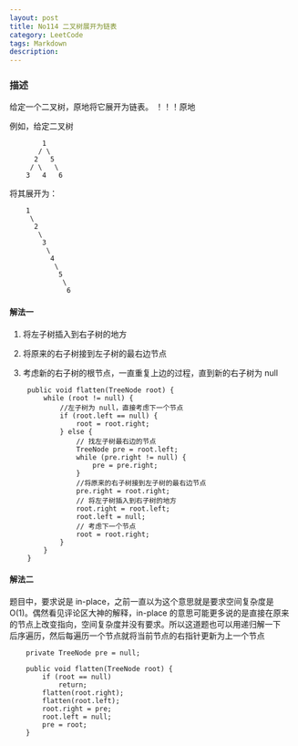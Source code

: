 ```yaml
---
layout: post
title: No114 二叉树展开为链表
category: LeetCode
tags: Markdown
description:
---
```

### 描述
给定一个二叉树，原地将它展开为链表。 ！！！原地

例如，给定二叉树

            1
           / \
          2   5
         / \   \
        3   4   6
将其展开为：

        1
         \
          2
           \
            3
             \
              4
               \
                5
                 \
                  6

#### 解法一
1. 将左子树插入到右子树的地方
2. 将原来的右子树接到左子树的最右边节点
3. 考虑新的右子树的根节点，一直重复上边的过程，直到新的右子树为 null

        public void flatten(TreeNode root) {
            while (root != null) {
                //左子树为 null，直接考虑下一个节点
                if (root.left == null) {
                    root = root.right;
                } else {
                    // 找左子树最右边的节点
                    TreeNode pre = root.left;
                    while (pre.right != null) {
                        pre = pre.right;
                    }
                    //将原来的右子树接到左子树的最右边节点
                    pre.right = root.right;
                    // 将左子树插入到右子树的地方
                    root.right = root.left;
                    root.left = null;
                    // 考虑下一个节点
                    root = root.right;
                }
            }
        }

#### 解法二
题目中，要求说是 in-place，之前一直以为这个意思就是要求空间复杂度是 O(1)。偶然看见评论区大神的解释，in-place 的意思可能更多说的是直接在原来的节点上改变指向，空间复杂度并没有要求。所以这道题也可以用递归解一下    
后序遍历，然后每遍历一个节点就将当前节点的右指针更新为上一个节点

        private TreeNode pre = null;

        public void flatten(TreeNode root) {
            if (root == null)
                return;
            flatten(root.right);
            flatten(root.left);
            root.right = pre;
            root.left = null;
            pre = root;
        }
